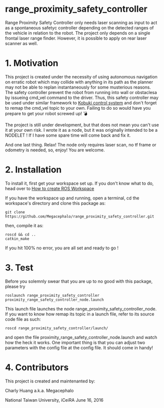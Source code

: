 # range_proximity_safety_controller

Range Proximity Safety Controller only needs laser scanning as input to act as a spontaneous safetyc controller depending on the detected ranges of the vehicle in relation to the robot. The project only depends on a single frontal laser range finder. However, it is possible to apply on rear laser scanner as well.

# 1. Motivation

This project is created under the necessity of using autonomous navigation on erratic robot which may collide with anything in its path as the planner may not be able to replan instantaneously for some musterious reasons. The safety controller prevent the robot from running into wall or obstaclesa by issueing cmd_vel command to the driver. Thus, this safety controller may be used under similar framework to [Kobuki control system](http://wiki.ros.org/kobuki/Tutorials/Kobuki's%20Control%20System) and don't forget to remap the cmd_vel topic to your own. Failing to do so would have you prepare to get your robot screwed up!  :bomb:

The project is still under development, but that does not mean you can't use it at your own risk. I wrote it as a node, but it was originally intended to be a NODELET ! If I have some spare time will come back and fix it. 

And one last thing. Relax! The node only requires laser scan, no tf frame or odometry is needed, so, enjoy! You are welcome.

# 2. Installation

To install it, first get your workspace set up. If you don't know what to do, head over to [How to create ROS Workspace](http://wiki.ros.org/ROS/Tutorials/InstallingandConfiguringROSEnvironment)

If you have the workspace up and running, open a terminal, cd the workspace's directory and clone this package as:

	git clone https://github.com/Megacephalo/range_proximity_safety_controller.git

then, compile it as:

	roscd && cd ..
	catkin_make

If you hit 100% no error, you are all set and ready to go !

# 3. Test

Before you solemnly swear that you are up to no good with this package, please try

	roslaunch range_proximity_safety_controller proximity_range_safety_controller_node.launch

This launch file launches the node range_proximity_safety_controller_node. If you want to know how remap its topic in a launch file, refer to its source code file as such:

	roscd range_proximity_safety_controller/launch/

and open the file proximity_range_safety_controller_node.launch and watch how the heck it works. One important thing is that you can adjust two parameters with the config file at the config file. It should come in handy!
	
# 4. Contributors

This project is created and maintenanted by:

Charly Huang a.k.a. Megacephalo

National Taiwan University, iCeiRA
June 16, 2016

